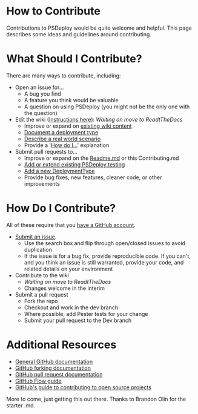 # How to Contribute

Contributions to PSDeploy would be quite welcome and helpful. This page describes some ideas and guidelines around contributing.

# What Should I Contribute?

There are many ways to contribute, including:

* Open an issue for...
  * A bug you find
  * A feature you think would be valuable
  * A question on using PSDeploy (you might not be the only one with the question)
* Edit the wiki ([Instructions here](https://help.github.com/articles/adding-and-editing-wiki-pages-locally/)): *Waiting on move to ReadtTheDocs*
  * Improve or expand on [existing wiki content](https://github.com/RamblingCookieMonster/PSDeploy/wiki)
  * [Document a deployment type](https://github.com/RamblingCookieMonster/PSDeploy/wiki#deploymenttype-examples)
  * [Describe a real world scenario](https://github.com/RamblingCookieMonster/PSDeploy/wiki#practical-examples)
  * Provide a '[How do I...](https://github.com/RamblingCookieMonster/PSDeploy/wiki#how-do-i)' explanation
* Submit pull requests to...
  * Improve or expand on the [Readme.md](https://github.com/RamblingCookieMonster/PSDeploy/blob/master/README.md) or this Contributing.md
  * [Add or extend existing PSDeploy testing](https://github.com/RamblingCookieMonster/PSDeploy/blob/master/Tests/PSDeploy.Tests.ps1)
  * [Add a new DeploymentType](https://github.com/RamblingCookieMonster/PSDeploy/blob/master/Tests/PSDeploy.Tests.ps1)
  * Provide bug fixes, new features, cleaner code, or other improvements

# How Do I Contribute?

All of these require that you [have a GitHub account](https://github.com/signup/free).

* [Submit an issue](https://github.com/RamblingCookieMonster/PSDeploy/issues).
  * Use the search box and flip through open/closed issues to avoid duplication
  * If the issue is for a bug fix, provide reproducible code.  If you can't, and you think an issue is still warranted, provide your code, and related details on your environment
* Contribute to the wiki
  * *Waiting on move to ReadtTheDocs*
  * Changes welcome in the interim
* Submit a pull request
  * Fork the repo
  * Checkout and work in the dev branch
  * Where possible, add Pester tests for your change
  * Submit your pull request to the Dev branch

# Additional Resources
* [General GitHub documentation](https://help.github.com/)
* [GitHub forking documentation](https://guides.github.com/activities/forking/)
* [GitHub pull request documentation](https://help.github.com/send-pull-requests/)
* [GitHub Flow guide](https://guides.github.com/introduction/flow/)
* [GitHub's guide to contributing to open source projects](https://guides.github.com/activities/contributing-to-open-source/)

More to come, just getting this out there. Thanks to Brandon Olin for the starter .md.


